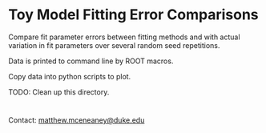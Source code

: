 # Toy Model Fitting Error Comparisons

Compare fit parameter errors between fitting methods and with actual variation in fit parameters over several random seed repetitions.

Data is printed to command line by ROOT macros.

Copy data into python scripts to plot.

TODO: Clean up this directory.

#

Contact: matthew.mceneaney@duke.edu
